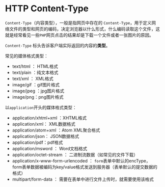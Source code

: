 
# HTTP Content-Type

`Content-Type`（内容类型），一般是指网页中存在的 `Content-Type`，用于定义网络文件的类型和网页的编码，决定浏览器以什么形式，什么编码读取这个文件，这就是经常看见一些`PHP`网页点击的结果却是下载一个文件或者一张图片的原因。

`Content-Type` 标头告诉客户端实际返回的内容的**类型**。



常见的媒体格式类型：

- text/html ： HTML格式
- text/plain ：纯文本格式
- text/xml ： XML格式
- image/gif ：gif图片格式
- image/jpeg ：jpg图片格式
- image/png：png图片格式



以`application`开头的媒体格式类型：

- application/xhtml+xml ：XHTML格式
- application/xml： XML数据格式
- application/atom+xml ：Atom XML聚合格式
- application/json： JSON数据格式
- application/pdf：pdf格式
- application/msword ： Word文档格式
- application/octet-stream ： 二进制流数据（如常见的文件下载）
- application/x-www-form-urlencoded ： `form`表单中默认的encType，form表单数据被编码为key/value格式发送到服务器（表单默认的提交数据的格式）
- multipart/form-data ： 需要在表单中进行文件上传时，就需要使用该格式